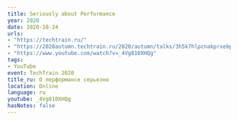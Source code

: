 ```yaml
---
title: Seriously about Performance
year: 2020
date: 2020-10-24
urls:
- "https://techtrain.ru/"
- "https://2020autumn.techtrain.ru/2020/autumn/talks/3h5k7hlpcnakprxebpqspx/"
- "https://www.youtube.com/watch?v=_4Vg810XHQg"
tags:
- YouTube
event: TechTrain 2020
title_ru: О перформансе серьезно
location: Online
language: ru
youtube: _4Vg810XHQg
hasNotes: false
---
```


